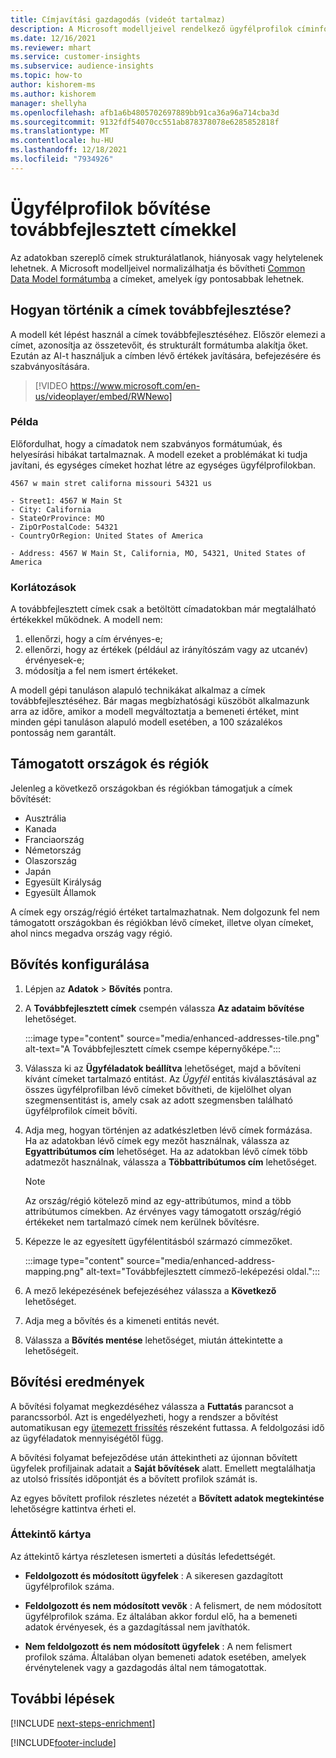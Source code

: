 ```yaml
---
title: Címjavítási gazdagodás (videót tartalmaz)
description: A Microsoft modelljeivel rendelkező ügyfélprofilok címinformációinak bővítése és normalizálása.
ms.date: 12/16/2021
ms.reviewer: mhart
ms.service: customer-insights
ms.subservice: audience-insights
ms.topic: how-to
author: kishorem-ms
ms.author: kishorem
manager: shellyha
ms.openlocfilehash: afb1a6b4805702697889bb91ca36a96a714cba3d
ms.sourcegitcommit: 9132fdf54070cc551ab878378078e6285852818f
ms.translationtype: MT
ms.contentlocale: hu-HU
ms.lasthandoff: 12/18/2021
ms.locfileid: "7934926"
---
```

# <a name="enrichment-of-customer-profiles-with-enhanced-addresses"></a>Ügyfélprofilok bővítése továbbfejlesztett címekkel

Az adatokban szereplő címek strukturálatlanok, hiányosak vagy helytelenek lehetnek. A Microsoft modelljeivel normalizálhatja és bővítheti [Common Data Model formátumba](/common-data-model/schema/core/applicationcommon/address) a címeket, amelyek így pontosabbak lehetnek.

## <a name="how-we-enhance-addresses"></a>Hogyan történik a címek továbbfejlesztése?

A modell két lépést használ a címek továbbfejlesztéséhez. Először elemezi a címet, azonosítja az összetevőit, és strukturált formátumba alakítja őket. Ezután az AI-t használjuk a címben lévő értékek javítására, befejezésére és szabványosítására.

> [!VIDEO https://www.microsoft.com/en-us/videoplayer/embed/RWNewo]

### <a name="example"></a>Példa

Előfordulhat, hogy a címadatok nem szabványos formátumúak, és helyesírási hibákat tartalmaznak. A modell ezeket a problémákat ki tudja javítani, és egységes címeket hozhat létre az egységes ügyfélprofilokban.

```Input
4567 w main stret californa missouri 54321 us
```

```Output
- Street1: 4567 W Main St
- City: California
- StateOrProvince: MO
- ZipOrPostalCode: 54321
- CountryOrRegion: United States of America

- Address: 4567 W Main St, California, MO, 54321, United States of America
```

### <a name="limitations"></a>Korlátozások

A továbbfejlesztett címek csak a betöltött címadatokban már megtalálható értékekkel működnek. A modell nem: 

1. ellenőrzi, hogy a cím érvényes-e;
2. ellenőrzi, hogy az értékek (például az irányítószám vagy az utcanév) érvényesek-e;
3. módosítja a fel nem ismert értékeket.

A modell gépi tanuláson alapuló technikákat alkalmaz a címek továbbfejlesztéséhez. Bár magas megbízhatósági küszöböt alkalmazunk arra az időre, amikor a modell megváltoztatja a bemeneti értéket, mint minden gépi tanuláson alapuló modell esetében, a 100 százalékos pontosság nem garantált.

## <a name="supported-countries-or-regions"></a>Támogatott országok és régiók

Jelenleg a következő országokban és régiókban támogatjuk a címek bővítését: 

- Ausztrália
- Kanada
- Franciaország
- Németország
- Olaszország
- Japán
- Egyesült Királyság
- Egyesült Államok

A címek egy ország/régió értéket tartalmazhatnak. Nem dolgozunk fel nem támogatott országokban és régiókban lévő címeket, illetve olyan címeket, ahol nincs megadva ország vagy régió.

## <a name="configure-the-enrichment"></a>Bővítés konfigurálása

1. Lépjen az **Adatok** > **Bővítés** pontra.

1. A **Továbbfejlesztett címek** csempén válassza **Az adataim bővítése** lehetőséget.

   :::image type="content" source="media/enhanced-addresses-tile.png" alt-text="A Továbbfejlesztett címek csempe képernyőképe.":::

1. Válassza ki az **Ügyféladatok beállítva** lehetőséget, majd a bővíteni kívánt címeket tartalmazó entitást. Az *Ügyfél* entitás kiválasztásával az összes ügyfélprofilban lévő címeket bővítheti, de kijelölhet olyan szegmensentitást is, amely csak az adott szegmensben található ügyfélprofilok címeit bővíti.

1. Adja meg, hogyan történjen az adatkészletben lévő címek formázása. Ha az adatokban lévő címek egy mezőt használnak, válassza az **Egyattribútumos cím** lehetőséget. Ha az adatokban lévő címek több adatmezőt használnak, válassza a **Többattribútumos cím** lehetőséget.

   > [!NOTE]
   > Az ország/régió kötelező mind az egy-attribútumos, mind a több attribútumos címekben. Az érvényes vagy támogatott ország/régió értékeket nem tartalmazó címek nem kerülnek bővítésre.

1.  Képezze le az egyesített ügyfélentitásból származó címmezőket.

    :::image type="content" source="media/enhanced-address-mapping.png" alt-text="Továbbfejlesztett címmező-leképezési oldal.":::

1. A mező leképezésének befejezéséhez válassza a **Következő** lehetőséget.

1. Adja meg a bővítés és a kimeneti entitás nevét.

1. Válassza a **Bővítés mentése** lehetőséget, miután áttekintette a lehetőségeit.

## <a name="enrichment-results"></a>Bővítési eredmények

A bővítési folyamat megkezdéséhez válassza a **Futtatás** parancsot a parancssorból. Azt is engedélyezheti, hogy a rendszer a bővítést automatikusan egy [ütemezett frissítés](system.md#schedule-tab) részeként futtassa. A feldolgozási idő az ügyféladatok mennyiségétől függ.

A bővítési folyamat befejeződése után áttekintheti az újonnan bővített ügyfelek profiljainak adatait a **Saját bővítések** alatt. Emellett megtalálhatja az utolsó frissítés időpontját és a bővített profilok számát is.

Az egyes bővített profilok részletes nézetét a **Bővített adatok megtekintése** lehetőségre kattintva érheti el.

### <a name="overview-card"></a>Áttekintő kártya

Az áttekintő kártya részletesen ismerteti a dúsítás lefedettségét. 

* **Feldolgozott és módosított ügyfelek** : A sikeresen gazdagított ügyfélprofilok száma.

* **Feldolgozott és nem módosított vevők** : A felismert, de nem módosított ügyfélprofilok száma. Ez általában akkor fordul elő, ha a bemeneti adatok érvényesek, és a gazdagítással nem javíthatók.

* **Nem feldolgozott és nem módosított ügyfelek** : A nem felismert profilok száma. Általában olyan bemeneti adatok esetében, amelyek érvénytelenek vagy a gazdagodás által nem támogatottak.

## <a name="next-steps"></a>További lépések

[!INCLUDE [next-steps-enrichment](../includes/next-steps-enrichment.md)]

[!INCLUDE[footer-include](../includes/footer-banner.md)]
